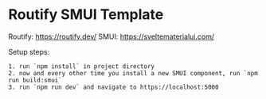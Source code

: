 # Routify SMUI Template

Routify: https://routify.dev/
SMUI: https://sveltematerialui.com/

Setup steps:

    1. run `npm install` in project directory
    2. now and every other time you install a new SMUI component, run `npm run build:smui`
    3. run `npm run dev` and navigate to https://localhost:5000